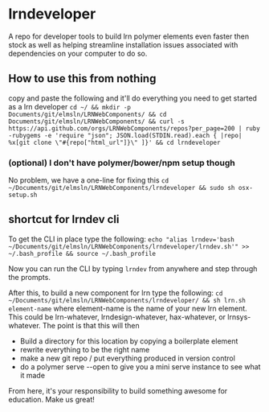 # lrndeveloper
A repo for developer tools to build lrn polymer elements even faster then stock as well as helping streamline installation issues associated with dependencies on your computer to do so.

## How to use this from nothing
copy and paste the following and it'll do everything you need to get started as a lrn developer
`cd ~/ && mkdir -p Documents/git/elmsln/LRNWebComponents/ && cd Documents/git/elmsln/LRNWebComponents/ && curl -s https://api.github.com/orgs/LRNWebComponents/repos?per_page=200 | ruby -rubygems -e 'require "json"; JSON.load(STDIN.read).each { |repo| %x[git clone \"#{repo["html_url"]}\" ]}' && cd lrndeveloper`

### (optional) I don't have polymer/bower/npm setup though
No problem, we have a one-line for fixing this
`cd ~/Documents/git/elmsln/LRNWebComponents/lrndeveloper && sudo sh osx-setup.sh`

## shortcut for lrndev cli
To get the CLI in place type the following:
`echo "alias lrndev='bash ~/Documents/git/elmsln/LRNWebComponents/lrndeveloper/lrndev.sh'" >> ~/.bash_profile && source ~/.bash_profile`

Now you can run the CLI by typing `lrndev` from anywhere and step through the prompts.

After this, to build a new component for lrn type the following:
`cd ~/Documents/git/elmsln/LRNWebComponents/lrndeveloper/ && sh lrn.sh element-name` where element-name is the name of your new lrn element. This could be lrn-whatever, lrndesign-whatever, hax-whatever, or lrnsys-whatever. The point is that this will then
- Build a directory for this location by copying a boilerplate element
- rewrite everything to be the right name
- make a new git repo / put everything produced in version control
- do a polymer serve --open to give you a mini serve instance to see what it made

From here, it's your responsibility to build something awesome for education. Make us great!

